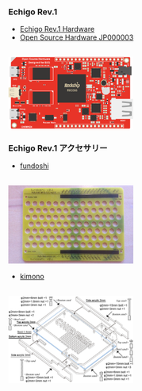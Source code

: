 
### Echigo Rev.1 
- [Echigo Rev.1 Hardware](https://github.com/chirimen-oh/release/tree/master/hardware)
- [Open Source Hardware JP000003](https://certification.oshwa.org/jp000003.html)
<br>
  <img src="./images/CHIRIMEN-board.png" width="50%">

### Echigo Rev.1 アクセサリー 
- [fundoshi](https://github.com/chirimen-oh/Cases/tree/master/fundoshi)
<br>
  <img src="./images/fundoshi.jpg" width="50%">

- [kimono](https://github.com/chirimen-oh/Cases/tree/master/kimono)
<br>
  <img src="./images/chirimen_case_build.jpg" width="50%">


